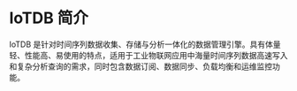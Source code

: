 <!--

    Licensed to the Apache Software Foundation (ASF) under one
    or more contributor license agreements.  See the NOTICE file
    distributed with this work for additional information
    regarding copyright ownership.  The ASF licenses this file
    to you under the Apache License, Version 2.0 (the
    "License"); you may not use this file except in compliance
    with the License.  You may obtain a copy of the License at
    
        http://www.apache.org/licenses/LICENSE-2.0
    
    Unless required by applicable law or agreed to in writing,
    software distributed under the License is distributed on an
    "AS IS" BASIS, WITHOUT WARRANTIES OR CONDITIONS OF ANY
    KIND, either express or implied.  See the License for the
    specific language governing permissions and limitations
    under the License.

-->

# IoTDB 简介

IoTDB 是针对时间序列数据收集、存储与分析一体化的数据管理引擎。具有体量轻、性能高、易使用的特点，适用于工业物联网应用中海量时间序列数据高速写入和复杂分析查询的需求，同时包含数据订阅、数据同步、负载均衡和运维监控功能。

